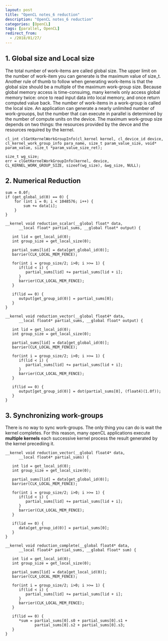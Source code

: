 ```yaml
---
layout: post
title: "OpenCL notes_6 reduction"
description: "OpenCL notes_6 reduction"
categories: [OpenCL]
tags: [parallel, OpenCL]
redirect_from:
  - /2018/01/27/
---
```


## 1. Global size and Local size
The total number of work-items are called global size. The upper limit on the number of work-item you can generate is the maximum value of size_t. Another rule of thumb to follow when generating work-items is that the global size should be a multiple of the maximum work-group size. 
Because global memory access is time-consuimg, many kernels only access global memory twice: once to read input data into local memory, and once return computed value back. 
The number of work-items in a work-group is called the local size. 
An application can generate a nearly unlimited number of work-grouops, but the number that can execute in parallel is determined by the number of compute units on the device. 
The maximum work-group size depends on two things: the resources provided by the devce and the resources required by the kernel. 
```
cl_int clGetKernelWorkGroupInfo(cl_kernel kernel, cl_device_id device, cl_kernel_work_group_info para_name, size_t param_value_size, void* param_value, size_t *param_value_size_ret);
```
```
size_t wg_size;
err = clGetKernelWorkGroupInfo(kernel, device, CL_KERNEL_WORK_GROUP_SIZE, sizeof(wg_size), &wg_size, NULL);
```

## 2. Numerical Reduction
```
sum = 0.0f;
if (get_global_id(0) == 0) {
	for (int i = 0; i < 1048576; i++) {
		sum += data[i];
	}
}
```
```
__kernel void reduction_scalar(__global float* data, 
      __local float* partial_sums, __global float* output) {

   int lid = get_local_id(0);
   int group_size = get_local_size(0);

   partial_sums[lid] = data[get_global_id(0)];
   barrier(CLK_LOCAL_MEM_FENCE);

   for(int i = group_size/2; i>0; i >>= 1) {
      if(lid < i) {
         partial_sums[lid] += partial_sums[lid + i];
      }
      barrier(CLK_LOCAL_MEM_FENCE);
   }

   if(lid == 0) {
      output[get_group_id(0)] = partial_sums[0];
   }
}

__kernel void reduction_vector(__global float4* data, 
      __local float4* partial_sums, __global float* output) {

   int lid = get_local_id(0);
   int group_size = get_local_size(0);

   partial_sums[lid] = data[get_global_id(0)];
   barrier(CLK_LOCAL_MEM_FENCE);

   for(int i = group_size/2; i>0; i >>= 1) {
      if(lid < i) {
         partial_sums[lid] += partial_sums[lid + i];
      }
      barrier(CLK_LOCAL_MEM_FENCE);
   }

   if(lid == 0) {
      output[get_group_id(0)] = dot(partial_sums[0], (float4)(1.0f));
   }
}
```

## 3. Synchronizing work-groups
There is no way to sync work-groups. The only thing you can do is wait the kernel completes. For this reason, many openCL applications execute **multiple kernels** each successive kernel process the result generated by the kernel precediing it. 
```
__kernel void reduction_vector(__global float4* data, 
      __local float4* partial_sums) {

   int lid = get_local_id(0);
   int group_size = get_local_size(0);

   partial_sums[lid] = data[get_global_id(0)];
   barrier(CLK_LOCAL_MEM_FENCE);

   for(int i = group_size/2; i>0; i >>= 1) {
      if(lid < i) {
         partial_sums[lid] += partial_sums[lid + i];
      }
      barrier(CLK_LOCAL_MEM_FENCE);
   }

   if(lid == 0) {
      data[get_group_id(0)] = partial_sums[0];
   }
}

__kernel void reduction_complete(__global float4* data, 
      __local float4* partial_sums, __global float* sum) {

   int lid = get_local_id(0);
   int group_size = get_local_size(0);

   partial_sums[lid] = data[get_local_id(0)];
   barrier(CLK_LOCAL_MEM_FENCE);

   for(int i = group_size/2; i>0; i >>= 1) {
      if(lid < i) {
         partial_sums[lid] += partial_sums[lid + i];
      }
      barrier(CLK_LOCAL_MEM_FENCE);
   }

   if(lid == 0) {
      *sum = partial_sums[0].s0 + partial_sums[0].s1 +
             partial_sums[0].s2 + partial_sums[0].s3;
   }
}

```
